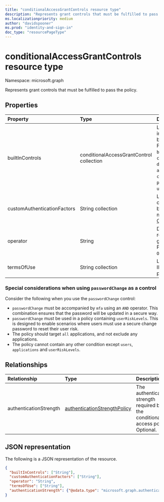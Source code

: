 ```yaml
---
title: "conditionalAccessGrantControls resource type"
description: "Represents grant controls that must be fulfilled to pass the policy."
ms.localizationpriority: medium
author: "davidspooner"
ms.prod: "identity-and-sign-in"
doc_type: "resourcePageType"
---
```


# conditionalAccessGrantControls resource type

Namespace: microsoft.graph

Represents grant controls that must be fulfilled to pass the policy.

## Properties

| Property | Type | Description |
|:-------- |:---- |:----------- |
| builtInControls | conditionalAccessGrantControl collection | List of values of built-in controls required by the policy. Possible values: `block`, `mfa`, `compliantDevice`, `domainJoinedDevice`, `approvedApplication`, `compliantApplication`, `passwordChange`, `unknownFutureValue`. |
| customAuthenticationFactors | String collection | List of custom controls IDs required by the policy. For more information, see [Custom controls](/azure/active-directory/conditional-access/controls). |
| operator | String | Defines the relationship of the grant controls. Possible values: `AND`, `OR`. |
| termsOfUse | String collection | List of [terms of use](/graph/api/resources/agreement) IDs required by the policy. |

### Special considerations when using `passwordChange` as a control

Consider the following when you use the `passwordChange` control:

- `passwordChange` must be accompanied by `mfa` using an `AND` operator. This combination ensures that the password will be updated in a secure way.
- `passwordChange` must be used in a policy containing `userRiskLevels`. This is designed to enable scenarios where users must use a secure change password to reset their user risk.
- The policy should target `all` applications, and not exclude any applications.
- The policy cannot contain any other condition except `users`, `applications` and `userRiskLevels`.

## Relationships

|Relationship|Type|Description|
|:---|:---|:---|
| authenticationStrength | [authenticationStrengthPolicy](authenticationstrengthpolicy.md) | The authentication strength required by the conditional access policy. Optional.|


## JSON representation

The following is a JSON representation of the resource.

<!-- {
  "blockType": "resource",
  "optionalProperties": [
    "operator",
    "builtInControls",
    "customAuthenticationFactors",
    "termsOfUse"
  ],
  "@odata.type": "microsoft.graph.conditionalAccessGrantControls",
  "baseType": null
}-->
```json
{
  "builtInControls": ["String"],
  "customAuthenticationFactors": ["String"],
  "operator": "String",
  "termsOfUse": ["String"],
  "authenticationStrength": {"@odata.type": "microsoft.graph.authenticationStrengthPolicy"}
}
```

<!-- uuid: 16cd6b66-4b1a-43a1-adaf-3a886856ed98
2019-02-04 14:57:30 UTC -->
<!-- {
  "type": "#page.annotation",
  "description": "conditionalAccessGrantControls resource",
  "keywords": "",
  "section": "documentation",
  "tocPath": ""
}-->
